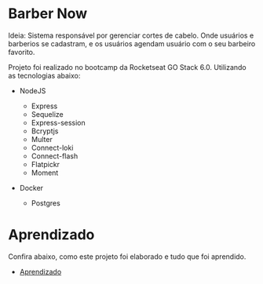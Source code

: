 # Barber Now

Ideia: Sistema responsável por gerenciar cortes de cabelo.
Onde usuários e barberios se cadastram, e os usuários agendam usuário com o seu barbeiro favorito.

Projeto foi realizado no bootcamp da Rocketseat GO Stack 6.0.
Utilizando as tecnologias abaixo:

- NodeJS

  - Express
  - Sequelize
  - Express-session
  - Bcryptjs
  - Multer
  - Connect-loki
  - Connect-flash
  - Flatpickr
  - Moment

- Docker

  - Postgres

# Aprendizado

Confira abaixo, como este projeto foi elaborado e tudo que foi aprendido.

- [Aprendizado](https://github.com/lucasromagnoli/BarberNow/wiki)
